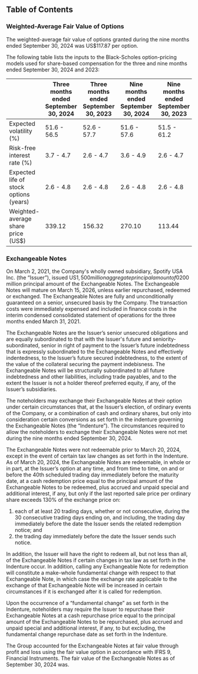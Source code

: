 ## Table of Contents

### Weighted-Average Fair Value of Options
The weighted-average fair value of options granted during the nine months ended September 30, 2024 was US$117.87 per option.

The following table lists the inputs to the Black-Scholes option-pricing models used for share-based compensation for the three and nine months ended September 30, 2024 and 2023:

|                                               | Three months ended September 30, 2024 | Three months ended September 30, 2023 | Nine months ended September 30, 2024 | Nine months ended September 30, 2023 |
|-----------------------------------------------|-------------------------------------|-------------------------------------|------------------------------------|------------------------------------|
| Expected volatility (%)                       | 51.6 - 56.5                         | 52.6 - 57.7                         | 51.6 - 57.6                        | 51.5 - 61.2                        |
| Risk-free interest rate (%)                   | 3.7 - 4.7                           | 2.6 - 4.7                           | 3.6 - 4.9                          | 2.6 - 4.7                          |
| Expected life of stock options (years)        | 2.6 - 4.8                           | 2.6 - 4.8                           | 2.6 - 4.8                          | 2.6 - 4.8                          |
| Weighted-average share price (US$)            | 339.12                              | 156.32                              | 270.10                             | 113.44                             |

### Exchangeable Notes
On March 2, 2021, the Company's wholly owned subsidiary, Spotify USA Inc. (the “Issuer”), issued US$1,500 million aggregate principal amount of 0% Exchangeable Senior Notes due 2026 (the “Exchangeable Notes”), which included the initial purchasers’ exercise in full of their option to purchase an additional US$200 million principal amount of the Exchangeable Notes. The Exchangeable Notes will mature on March 15, 2026, unless earlier repurchased, redeemed or exchanged. The Exchangeable Notes are fully and unconditionally guaranteed on a senior, unsecured basis by the Company. The transaction costs were immediately expensed and included in finance costs in the interim condensed consolidated statement of operations for the three months ended March 31, 2021.

The Exchangeable Notes are the Issuer’s senior unsecured obligations and are equally subordinated to that with the Issuer's future and seniority-subordinated, senior in right of payment to the Issuer’s future indebtedness that is expressly subordinated to the Exchangeable Notes and effectively indentedness, to the Issuer’s future secured indebtedness, to the extent of the value of the collateral securing the payment indebisness. The Exchangeable Notes will be structurally subordinated to all future indebtedness and other liabilities, including trade payables, and to the extent the Issuer is not a holder thereof preferred equity, if any, of the Issuer’s subsidiaries.

The noteholders may exchange their Exchangeable Notes at their option under certain circumstances that, at the Issuer’s election, of ordinary events of the Company, or a combination of cash and ordinary shares, but only into consideration certain conversions as set forth in the indenture governing the Exchangeable Notes (the “Indenture”). The circumstances required to allow the noteholders to exchange their Exchangeable Notes were not met during the nine months ended September 30, 2024.

The Exchangeable Notes were not redeemable prior to March 20, 2024, except in the event of certain tax law changes as set forth in the Indenture. As of March 20, 2024, the Exchangeable Notes are redeemable, in whole or in part, at the Issuer’s option at any time, and from time to time, on and or before the 40th scheduled trading day immediately before the maturity date, at a cash redemption price equal to the principal amount of the Exchangeable Notes to be redeemed, plus accrued and unpaid special and additional interest, if any, but only if the last reported sale price per ordinary share exceeds 130% of the exchange price on:

1. each of at least 20 trading days, whether or not consecutive, during the 30 consecutive trading days ending on, and including, the trading day immediately before the date the Issuer sends the related redemption notice; and
2. the trading day immediately before the date the Issuer sends such notice.

In addition, the Issuer will have the right to redeem all, but not less than all, of the Exchangeable Notes if certain changes in tax law as set forth in the Indenture occur. In addition, calling any Exchangeable Note for redemption will constitute a make-whole fundamental change with respect to that Exchangeable Note, in which case the exchange rate applicable to the exchange of that Exchangeable Note will be increased in certain circumstances if it is exchanged after it is called for redemption.

Upon the occurrence of a “fundamental change” as set forth in the Indenture, noteholders may require the Issuer to repurchase their Exchangeable Notes at a cash repurchase price equal to the principal amount of the Exchangeable Notes to be repurchased, plus accrued and unpaid special and additional interest, if any, to but excluding, the fundamental change repurchase date as set forth in the Indenture.

The Group accounted for the Exchangeable Notes at fair value through profit and loss using the fair value option in accordance with IFRS 9, Financial Instruments. The fair value of the Exchangeable Notes as of September 30, 2024 was.